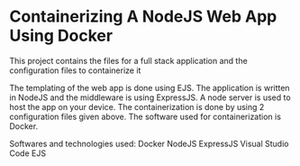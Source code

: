 # Containerizing A NodeJS Web App Using Docker
This project contains the files for a full stack application and the configuration files to containerize it

The templating of the web app is done using EJS. 
The application is written in NodeJS and the middleware is using ExpressJS.
A node server is used to host the app on your device.
The containerization is done by using 2 configuration files given above. The software used for containerization is Docker.

Softwares and technologies used:
Docker
NodeJS
ExpressJS
Visual Studio Code
EJS
